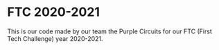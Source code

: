 # FTC 2020-2021
This is our code made by our team the Purple Circuits for our FTC (First Tech Challenge) year 2020-2021. 
